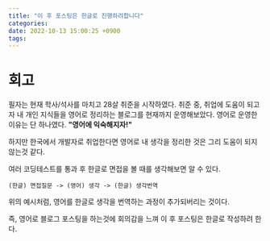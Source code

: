 ```yaml
---
title: "이 후 포스팅은 한글로 진행하려합니다"
categories:
date: 2022-10-13 15:00:25 +0900
tags:
---
```


# 회고

필자는 현재 학사/석사를 마치고 28살 취준을 시작하였다.
취준 중, 취업에 도움이 되고자 내 개인 지식들을 영어로 정리하는 블로그를 현재까지 운영해보았다.
영어로 운영한 이유는 단 하나였다. **"영어에 익숙해지자!"**

하지만 한국에서 개발자로 취업한다면 영어로 내 생각을 정리한 것은 그리 도움이 되지 않는것 같다.

여러 코딩테스트를 통과 후 한글로 면접을 볼 때를 생각해보면 알 수 있다.

`(한글) 면접질문 -> (영어) 생각 -> (한글) 생각번역`

위의 예시처럼, 영어를 한글로 생각을 번역하는 과정이 추가되버리는 것이다.

즉, 영어로 블로그 포스팅을 하는것에 회의감을 느껴 이 후 포스팅은 한글로 작성하려 한다.
